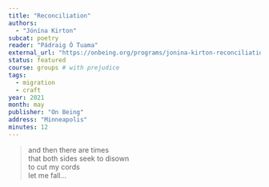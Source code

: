 ```yaml
---
title: "Reconciliation"
authors:
  - "Jónína Kirton"
subcat: poetry
reader: "Pádraig Ó Tuama"
external_url: "https://onbeing.org/programs/jonina-kirton-reconciliation/"
status: featured
course: groups # with prejudice
tags:
  - migration
  - craft
year: 2021
month: may
publisher: "On Being"
address: "Minneapolis"
minutes: 12
---
```


> and then there are times  
that both sides seek to disown  
to cut my cords  
let me fall...  
